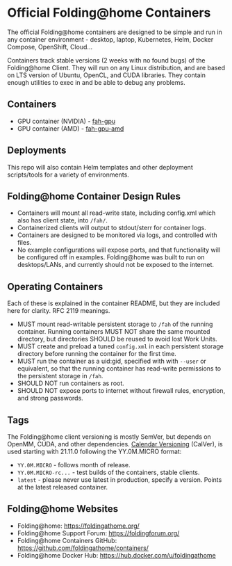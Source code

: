 # Official Folding@home Containers

The official Folding@home containers are designed to be simple and run
in any container environment - desktop, laptop, Kubernetes, Helm,
Docker Compose, OpenShift, Cloud...

Containers track stable versions (2 weeks with no found bugs) of the
Folding@home Client. They will run on any Linux distribution, and are based
on LTS version of Ubuntu, OpenCL, and CUDA libraries. They contain enough
utilities to exec in and be able to debug any problems.

## Containers

* GPU container (NVIDIA) - [fah-gpu](fah-gpu/)
* GPU container (AMD) - [fah-gpu-amd](fah-gpu-amd/)

## Deployments

This repo will also contain Helm templates and other deployment
scripts/tools for a variety of environments.

## Folding@home Container Design Rules

* Containers will mount all read-write state, including config.xml
  which also has client state, into `/fah/`.
* Containerized clients will output to stdout/sterr for container logs.
* Containers are designed to be monitored via logs, and controlled with files.
* No example configurations will expose ports, and that functionality will
  be configured off in examples. Folding@home was built to run on
  desktops/LANs, and currently should not be exposed to the internet.

## Operating Containers

Each of these is explained in the container README, but they are included here
for clarity. RFC 2119 meanings.

* MUST mount read-writable persistent storage to `/fah` of the running
  container. Running containers MUST NOT share the same mounted directory,
  but directories SHOULD be reused to avoid lost Work Units.
* MUST create and preload a tuned `config.xml` in each persistent
  storage directory before running the container for the first time.
* MUST run the container as a uid:gid, specified with with `--user` or
  equivalent, so that the running container has read-write permissions to
  the persistent storage in `/fah`.
* SHOULD NOT run containers as root.
* SHOULD NOT expose ports to internet without firewall rules, encryption, and
  strong passwords.

## Tags

The Folding@home client versioning is mostly SemVer, but depends on OpenMM,
CUDA, and other dependencies.
[Calendar Versioning](https://calver.org/) (CalVer), is used
starting with 21.11.0 following the YY.0M.MICRO format:

* `YY.0M.MICRO` - follows month of release.
* `YY.0M.MICRO-rc...` - test builds of the containers, stable clients.
* `latest` - please never use latest in production, specify a version. Points
  at the latest released container.

## Folding@home Websites

* Folding@home: https://foldingathome.org/
* Folding@home Support Forum: <https://foldingforum.org/>
* Folding@home Containers GitHub: <https://github.com/foldingathome/containers/>
* Folding@home Docker Hub: <https://hub.docker.com/u/foldingathome>
